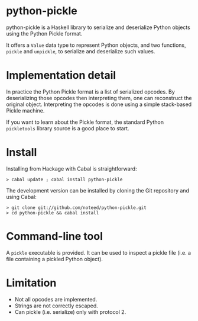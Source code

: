# python-pickle

python-pickle is a Haskell library to serialize and deserialize Python objects
using the Python Pickle format.

It offers a `Value` data type to represent Python objects, and two functions,
`pickle` and `unpickle`, to serialize and deserialize such values.

# Implementation detail

In practice the Python Pickle format is a list of serialized opcodes. By
deserializing those opcodes then interpreting them, one can reconstruct the
original object. Interpreting the opcodes is done using a simple stack-based
Pickle machine.

If you want to learn about the Pickle format, the standard Python `pickletools`
library source is a good place to start.

# Install

Installing from Hackage with Cabal is straightforward:

    > cabal update ; cabal install python-pickle

The development version can be installed by cloning the Git repository and
using Cabal:

    > git clone git://github.com/noteed/python-pickle.git
    > cd python-pickle && cabal install

# Command-line tool

A `pickle` executable is provided. It can be used to inspect a pickle file
(i.e. a file containing a pickled Python object).

# Limitation

- Not all opcodes are implemented.
- Strings are not correctly escaped.
- Can pickle (i.e. serialize) only with protocol 2.

